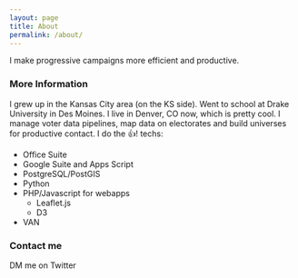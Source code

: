 ```yaml
---
layout: page
title: About
permalink: /about/
---
```


I make progressive campaigns more efficient and productive.

### More Information

I grew up in the Kansas City area (on the KS side). Went to school at Drake University in Des Moines. I live in Denver, CO now, which is pretty cool. I manage voter data pipelines, map data on electorates and build universes for productive contact. I do the :+1:! techs:

* Office Suite
* Google Suite and Apps Script
* PostgreSQL/PostGIS
* Python
* PHP/Javascript for webapps
	* Leaflet.js
	* D3
* VAN

### Contact me

DM me on Twitter